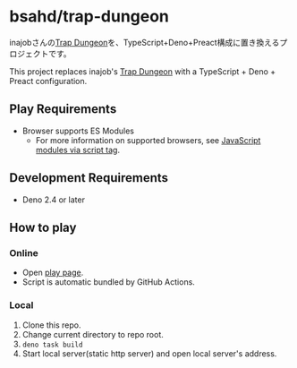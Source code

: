 # bsahd/trap-dungeon

inajobさんの[Trap Dungeon](https://github.com/inajob/trap-dungeon)を、TypeScript+Deno+Preact構成に置き換えるプロジェクトです。

This project replaces inajob's
[Trap Dungeon](https://github.com/inajob/trap-dungeon) with a TypeScript +
Deno + Preact configuration.

## Play Requirements

- Browser supports ES Modules
  - For more information on supported browsers, see
    [JavaScript modules via script tag](https://caniuse.com/es6-module).

## Development Requirements

- Deno 2.4 or later

## How to play

### Online

- Open [play page](https://bsahd.github.io/trap-dungeon/).
- Script is automatic bundled by GitHub Actions.

### Local

1. Clone this repo.
2. Change current directory to repo root.
3. `deno task build`
4. Start local server(static http server) and open local server's address.

